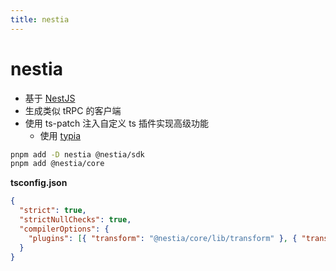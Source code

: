 ```yaml
---
title: nestia
---
```


# nestia

- 基于 [NestJS](./README.md)
- 生成类似 tRPC 的客户端
- 使用 ts-patch 注入自定义 ts 插件实现高级功能
  - 使用 [typia](../typia.md)

```bash
pnpm add -D nestia @nestia/sdk
pnpm add @nestia/core
```

**tsconfig.json**

```json
{
  "strict": true,
  "strictNullChecks": true,
  "compilerOptions": {
    "plugins": [{ "transform": "@nestia/core/lib/transform" }, { "transform": "typia/lib/transform" }]
  }
}
```
